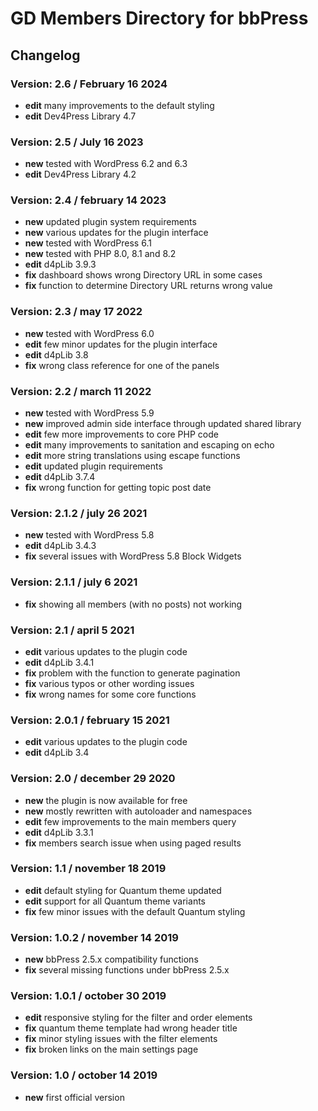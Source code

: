 # GD Members Directory for bbPress

## Changelog

### Version: 2.6 / February 16 2024

* **edit** many improvements to the default styling
* **edit** Dev4Press Library 4.7

### Version: 2.5 / July 16 2023

* **new** tested with WordPress 6.2 and 6.3
* **edit** Dev4Press Library 4.2

### Version: 2.4 / february 14 2023

* **new** updated plugin system requirements
* **new** various updates for the plugin interface
* **new** tested with WordPress 6.1
* **new** tested with PHP 8.0, 8.1 and 8.2
* **edit** d4pLib 3.9.3
* **fix** dashboard shows wrong Directory URL in some cases
* **fix** function to determine Directory URL returns wrong value

### Version: 2.3 / may 17 2022

* **new** tested with WordPress 6.0
* **edit** few minor updates for the plugin interface
* **edit** d4pLib 3.8
* **fix** wrong class reference for one of the panels

### Version: 2.2 / march 11 2022

* **new** tested with WordPress 5.9
* **new** improved admin side interface through updated shared library
* **edit** few more improvements to core PHP code
* **edit** many improvements to sanitation and escaping on echo
* **edit** more string translations using escape functions
* **edit** updated plugin requirements
* **edit** d4pLib 3.7.4
* **fix** wrong function for getting topic post date

### Version: 2.1.2 / july 26 2021

* **new** tested with WordPress 5.8
* **edit** d4pLib 3.4.3
* **fix** several issues with WordPress 5.8 Block Widgets

### Version: 2.1.1 / july 6 2021

* **fix** showing all members (with no posts) not working

### Version: 2.1 / april 5 2021

* **edit** various updates to the plugin code
* **edit** d4pLib 3.4.1
* **fix** problem with the function to generate pagination
* **fix** various typos or other wording issues
* **fix** wrong names for some core functions

### Version: 2.0.1 / february 15 2021

* **edit** various updates to the plugin code
* **edit** d4pLib 3.4

### Version: 2.0 / december 29 2020

* **new** the plugin is now available for free
* **new** mostly rewritten with autoloader and namespaces
* **edit** few improvements to the main members query
* **edit** d4pLib 3.3.1
* **fix** members search issue when using paged results

### Version: 1.1 / november 18 2019

* **edit** default styling for Quantum theme updated
* **edit** support for all Quantum theme variants
* **fix** few minor issues with the default Quantum styling

### Version: 1.0.2 / november 14 2019

* **new** bbPress 2.5.x compatibility functions
* **fix** several missing functions under bbPress 2.5.x

### Version: 1.0.1 / october 30 2019

* **edit** responsive styling for the filter and order elements
* **fix** quantum theme template had wrong header title
* **fix** minor styling issues with the filter elements
* **fix** broken links on the main settings page

### Version: 1.0 / october 14 2019

* **new** first official version
